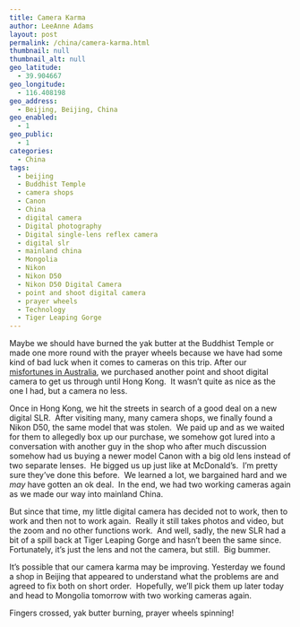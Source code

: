 ```yaml
---
title: Camera Karma
author: LeeAnne Adams
layout: post
permalink: /china/camera-karma.html
thumbnail: null
thumbnail_alt: null
geo_latitude:
  - 39.904667
geo_longitude:
  - 116.408198
geo_address:
  - Beijing, Beijing, China
geo_enabled:
  - 1
geo_public:
  - 1
categories:
  - China
tags:
  - beijing
  - Buddhist Temple
  - camera shops
  - Canon
  - China
  - digital camera
  - Digital photography
  - Digital single-lens reflex camera
  - digital slr
  - mainland china
  - Mongolia
  - Nikon
  - Nikon D50
  - Nikon D50 Digital Camera
  - point and shoot digital camera
  - prayer wheels
  - Technology
  - Tiger Leaping Gorge
---
```

Maybe we should have burned the yak butter at the Buddhist Temple or made one more round with the prayer wheels because we have had some kind of bad luck when it comes to cameras on this trip. After our <a title="Dude Where's Our Stuff?" href="http://gothereandback.com/?p=64" target="_blank">misfortunes in Australia</a>, we purchased another point and shoot digital camera to get us through until Hong Kong.  It wasn&#8217;t quite as nice as the one I had, but a camera no less.

Once in Hong Kong, we hit the streets in search of a good deal on a new digital SLR.  After visiting many, many camera shops, we finally found a Nikon D50, the same model that was stolen.  We paid up and as we waited for them to allegedly box up our purchase, we somehow got lured into a conversation with another guy in the shop who after much discussion somehow had us buying a newer model Canon with a big old lens instead of two separate lenses.  He bigged us up just like at McDonald&#8217;s.  I&#8217;m pretty sure they&#8217;ve done this before.  We learned a lot, we bargained hard and we *may* have gotten an ok deal.  In the end, we had two working cameras again as we made our way into mainland China.

But since that time, my little digital camera has decided not to work, then to work and then not to work again.  Really it still takes photos and video, but the zoom and no other functions work.  And well, sadly, the new SLR had a bit of a spill back at Tiger Leaping Gorge and hasn&#8217;t been the same since.  Fortunately, it&#8217;s just the lens and not the camera, but still.  Big bummer.

It&#8217;s possible that our camera karma may be improving. Yesterday we found a shop in Beijing that appeared to understand what the problems are and agreed to fix both on short order.  Hopefully, we&#8217;ll pick them up later today and head to Mongolia tomorrow with two working cameras again. 

Fingers crossed, yak butter burning, prayer wheels spinning! 